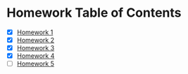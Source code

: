 # Homework Table of Contents

- [x] [Homework 1](HW1ToC.md)
- [x] [Homework 2](./HW2ToC.md)
- [x] [Homework 3](./HW3ToC.md)
- [x] [Homework 4](./HW4ToC.md)
- [ ] [Homework 5](./HW5ToC.md)
